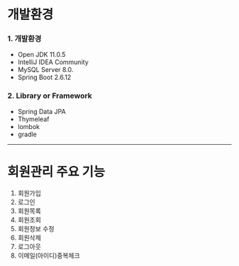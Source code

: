 # 개발환경

### 1. 개발환경
- Open JDK 11.0.5  
- IntelliJ IDEA Community
-  MySQL Server 8.0.
- Spring Boot 2.6.12

### 2. Library or Framework
- Spring Data JPA 
- Thymeleaf
- lombok
- gradle
---
# 회원관리 주요 기능

1. 회원가입
2. 로그인
3. 회원목록
4. 회원조회
5. 회원정보 수정
6. 회원삭제
7. 로그아웃
8. 이메일(아이디)중복체크


